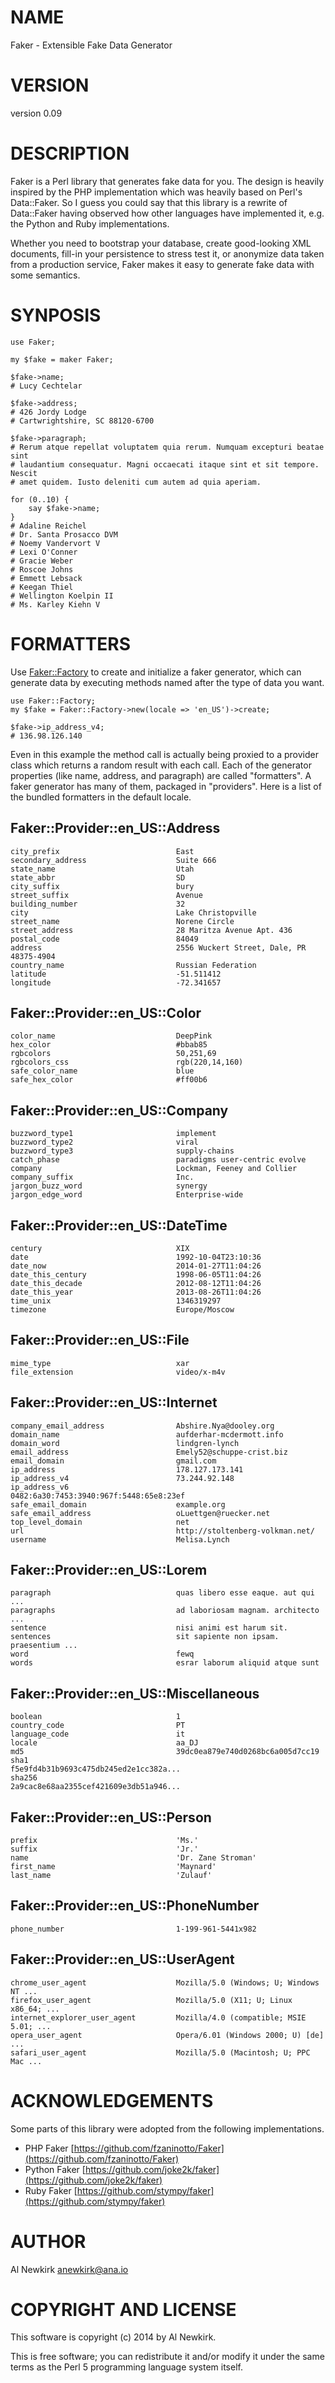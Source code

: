 # NAME

Faker - Extensible Fake Data Generator

# VERSION

version 0.09

# DESCRIPTION

Faker is a Perl library that generates fake data for you. The design is heavily
inspired by the PHP implementation which was heavily based on Perl's Data::Faker.
So I guess you could say that this library is a rewrite of Data::Faker having
observed how other languages have implemented it, e.g. the Python and Ruby
implementations.

Whether you need to bootstrap your database, create good-looking XML documents,
fill-in your persistence to stress test it, or anonymize data taken from a
production service, Faker makes it easy to generate fake data with some
semantics.

# SYNPOSIS

    use Faker;

    my $fake = maker Faker;

    $fake->name;
    # Lucy Cechtelar

    $fake->address;
    # 426 Jordy Lodge
    # Cartwrightshire, SC 88120-6700

    $fake->paragraph;
    # Rerum atque repellat voluptatem quia rerum. Numquam excepturi beatae sint
    # laudantium consequatur. Magni occaecati itaque sint et sit tempore. Nescit
    # amet quidem. Iusto deleniti cum autem ad quia aperiam.

    for (0..10) {
        say $fake->name;
    }
    # Adaline Reichel
    # Dr. Santa Prosacco DVM
    # Noemy Vandervort V
    # Lexi O'Conner
    # Gracie Weber
    # Roscoe Johns
    # Emmett Lebsack
    # Keegan Thiel
    # Wellington Koelpin II
    # Ms. Karley Kiehn V

# FORMATTERS

Use [Faker::Factory](http://search.cpan.org/perldoc?Faker::Factory) to create and initialize a faker generator, which can
generate data by executing methods named after the type of data you want.

    use Faker::Factory;
    my $fake = Faker::Factory->new(locale => 'en_US')->create;

    $fake->ip_address_v4;
    # 136.98.126.140

Even in this example the method call is actually being proxied to a provider
class which returns a random result with each call. Each of the generator
properties (like name, address, and paragraph) are called "formatters". A faker
generator has many of them, packaged in "providers". Here is a list of the
bundled formatters in the default locale.

## Faker::Provider::en\_US::Address

    city_prefix                          East
    secondary_address                    Suite 666
    state_name                           Utah
    state_abbr                           SD
    city_suffix                          bury
    street_suffix                        Avenue
    building_number                      32
    city                                 Lake Christopville
    street_name                          Norene Circle
    street_address                       28 Maritza Avenue Apt. 436
    postal_code                          84049
    address                              2556 Wuckert Street, Dale, PR 48375-4904
    country_name                         Russian Federation
    latitude                             -51.511412
    longitude                            -72.341657

## Faker::Provider::en\_US::Color

    color_name                           DeepPink
    hex_color                            #bbab85
    rgbcolors                            50,251,69
    rgbcolors_css                        rgb(220,14,160)
    safe_color_name                      blue
    safe_hex_color                       #ff00b6

## Faker::Provider::en\_US::Company

    buzzword_type1                       implement
    buzzword_type2                       viral
    buzzword_type3                       supply-chains
    catch_phase                          paradigms user-centric evolve
    company                              Lockman, Feeney and Collier
    company_suffix                       Inc.
    jargon_buzz_word                     synergy
    jargon_edge_word                     Enterprise-wide

## Faker::Provider::en\_US::DateTime

    century                              XIX
    date                                 1992-10-04T23:10:36
    date_now                             2014-01-27T11:04:26
    date_this_century                    1998-06-05T11:04:26
    date_this_decade                     2012-08-12T11:04:26
    date_this_year                       2013-08-26T11:04:26
    time_unix                            1346319297
    timezone                             Europe/Moscow

## Faker::Provider::en\_US::File

    mime_type                            xar
    file_extension                       video/x-m4v

## Faker::Provider::en\_US::Internet

    company_email_address                Abshire.Nya@dooley.org
    domain_name                          aufderhar-mcdermott.info
    domain_word                          lindgren-lynch
    email_address                        Emely52@schuppe-crist.biz
    email_domain                         gmail.com
    ip_address                           178.127.173.141
    ip_address_v4                        73.244.92.148
    ip_address_v6                        0482:6a30:7453:3940:967f:5448:65e8:23ef
    safe_email_domain                    example.org
    safe_email_address                   oLuettgen@ruecker.net
    top_level_domain                     net
    url                                  http://stoltenberg-volkman.net/
    username                             Melisa.Lynch

## Faker::Provider::en\_US::Lorem

    paragraph                            quas libero esse eaque. aut qui ...
    paragraphs                           ad laboriosam magnam. architecto ...
    sentence                             nisi animi est harum sit.
    sentences                            sit sapiente non ipsam. praesentium ...
    word                                 fewq
    words                                esrar laborum aliquid atque sunt

## Faker::Provider::en\_US::Miscellaneous

    boolean                              1
    country_code                         PT
    language_code                        it
    locale                               aa_DJ
    md5                                  39dc0ea879e740d0268bc6a005d7cc19
    sha1                                 f5e9fd4b31b9693c475db245ed2e1cc382a...
    sha256                               2a9cac8e68aa2355cef421609e3db51a946...

## Faker::Provider::en\_US::Person

    prefix                               'Ms.'
    suffix                               'Jr.'
    name                                 'Dr. Zane Stroman'
    first_name                           'Maynard'
    last_name                            'Zulauf'

## Faker::Provider::en\_US::PhoneNumber

    phone_number                         1-199-961-5441x982

## Faker::Provider::en\_US::UserAgent

    chrome_user_agent                    Mozilla/5.0 (Windows; U; Windows NT ...
    firefox_user_agent                   Mozilla/5.0 (X11; U; Linux x86_64; ...
    internet_explorer_user_agent         Mozilla/4.0 (compatible; MSIE 5.01; ...
    opera_user_agent                     Opera/6.01 (Windows 2000; U) [de] ...
    safari_user_agent                    Mozilla/5.0 (Macintosh; U; PPC Mac ...

# ACKNOWLEDGEMENTS

Some parts of this library were adopted from the following implementations.

- PHP Faker [https://github.com/fzaninotto/Faker](https://github.com/fzaninotto/Faker)
- Python Faker [https://github.com/joke2k/faker](https://github.com/joke2k/faker)
- Ruby Faker [https://github.com/stympy/faker](https://github.com/stympy/faker)

# AUTHOR

Al Newkirk <anewkirk@ana.io>

# COPYRIGHT AND LICENSE

This software is copyright (c) 2014 by Al Newkirk.

This is free software; you can redistribute it and/or modify it under
the same terms as the Perl 5 programming language system itself.
